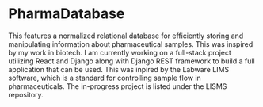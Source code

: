 # PharmaDatabase

This features a normalized relational database for efficiently storing and manipulating information about pharmaceutical samples. This was inspired by my work in biotech. I am currently working on a full-stack project utilizing React and Django along with Django REST framework to build a full application that can be used. This was inpired by the Labware LIMS software, which is a standard for controlling sample flow in pharmaceuticals. The in-progress project is listed under the LISMS repository.
